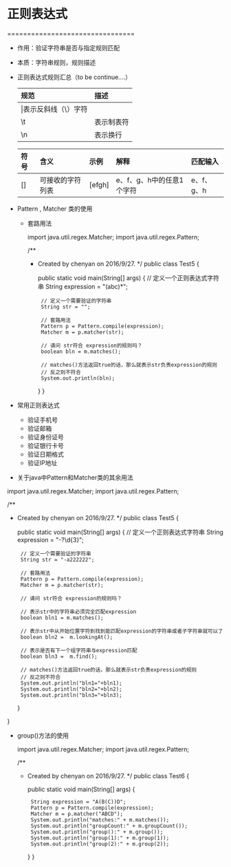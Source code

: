 # 正则表达式
================================
*  作用：验证字符串是否与指定规则匹配
*  本质：字符串规则，规则描述
*  正则表达式规则汇总（to be continue....）

   | 规范|描述 |
   | :--------- |:-----------------|
   |\\|表示反斜线（\）字符|
   |\t|表示制表符|
   |\n|表示换行|
   
   | 符号|含义 |示例|解释|匹配输入|
   |:---|:----|:----|:----|:----|
   |[]|可接收的字符列表 |[efgh]|e、f、g、h中的任意1个字符|e、f、g、h |
*  Pattern , Matcher 类的使用
   * 套路用法
     
      import java.util.regex.Matcher;
      import java.util.regex.Pattern;

      /**
       * Created by chenyan on 2016/9/27.
       */
      public class Test5 {

          public static void main(String[] args) {
              // 定义一个正则表达式字符串
              String expression = "(abc)*";

              // 定义一个需要验证的字符串
              String str = "";

              // 套路用法
              Pattern p = Pattern.compile(expression);
              Matcher m = p.matcher(str);

              // 请问 str符合 expression的规则吗？
              boolean bln = m.matches();

              // matches()方法返回true的话，那么就表示str负责expression的规则
              // 反之则不符合
              System.out.println(bln);
          }
      }
      
* 常用正则表达式
  * 验证手机号
  * 验证邮箱
  * 验证身份证号
  * 验证银行卡号
  * 验证日期格式
  * 验证IP地址
  
 * 关于java中Pattern和Matcher类的其余用法
 
  import java.util.regex.Matcher;
  import java.util.regex.Pattern;

  /**
   * Created by chenyan on 2016/9/27.
   */
  public class Test5 {

      public static void main(String[] args) {
          // 定义一个正则表达式字符串
          String expression = "-?\\d{3}";

          // 定义一个需要验证的字符串
          String str = "-a222222";

          // 套路用法
          Pattern p = Pattern.compile(expression);
          Matcher m = p.matcher(str);

          // 请问 str符合 expression的规则吗？

          // 表示str中的字符串必须完全匹配expression
          boolean bln1 = m.matches();

          // 表示str中从开始位置字符到找到能匹配expression的字符串或者子字符串就可以了
          boolean bln2 =  m.lookingAt();

          // 表示是否有下一个组字符串与expression匹配
          boolean bln3 =  m.find();

          // matches()方法返回true的话，那么就表示str负责expression的规则
          // 反之则不符合
          System.out.println("bln1="+bln1);
          System.out.println("bln2="+bln2);
          System.out.println("bln3="+bln3);
      }
      
  }
  
 * group()方法的使用
 
   import java.util.regex.Matcher;
   import java.util.regex.Pattern;

   /**
    * Created by chenyan on 2016/9/27.
    */
   public class Test6 {

       public static void main(String[] args) {

           String expression = "A(B(C))D";
           Pattern p = Pattern.compile(expression);
           Matcher m = p.matcher("ABCD");
           System.out.println("matches:" + m.matches());
           System.out.println("groupCount:" + m.groupCount());
           System.out.println("group():" + m.group());
           System.out.println("group(1):" + m.group(1));
           System.out.println("group(2):" + m.group(2));

       }
   }

  

